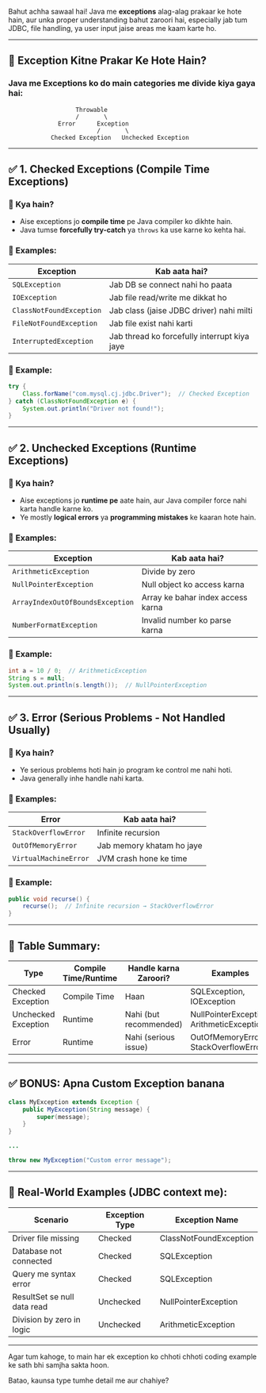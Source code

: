 Bahut achha sawaal hai! Java me **exceptions** alag-alag prakaar ke hote hain, aur unka proper understanding bahut zaroori hai, especially jab tum JDBC, file handling, ya user input jaise areas me kaam karte ho.

---

## 🔷 Exception Kitne Prakar Ke Hote Hain?

### Java me Exceptions ko **do main categories** me divide kiya gaya hai:

```
                   Throwable
                   /       \
              Error      Exception
                         /       \
            Checked Exception   Unchecked Exception
```

---

## ✅ 1. **Checked Exceptions** (Compile Time Exceptions)

### 🔹 Kya hain?

* Aise exceptions jo **compile time** pe Java compiler ko dikhte hain.
* Java tumse **forcefully try-catch** ya `throws` ka use karne ko kehta hai.

### 🔹 Examples:

| Exception                | Kab aata hai?                                |
| ------------------------ | -------------------------------------------- |
| `SQLException`           | Jab DB se connect nahi ho paata              |
| `IOException`            | Jab file read/write me dikkat ho             |
| `ClassNotFoundException` | Jab class (jaise JDBC driver) nahi milti     |
| `FileNotFoundException`  | Jab file exist nahi karti                    |
| `InterruptedException`   | Jab thread ko forcefully interrupt kiya jaye |

### 🔸 Example:

```java
try {
    Class.forName("com.mysql.cj.jdbc.Driver");  // Checked Exception
} catch (ClassNotFoundException e) {
    System.out.println("Driver not found!");
}
```

---

## ✅ 2. **Unchecked Exceptions** (Runtime Exceptions)

### 🔹 Kya hain?

* Aise exceptions jo **runtime pe** aate hain, aur Java compiler force nahi karta handle karne ko.
* Ye mostly **logical errors** ya **programming mistakes** ke kaaran hote hain.

### 🔹 Examples:

| Exception                        | Kab aata hai?                     |
| -------------------------------- | --------------------------------- |
| `ArithmeticException`            | Divide by zero                    |
| `NullPointerException`           | Null object ko access karna       |
| `ArrayIndexOutOfBoundsException` | Array ke bahar index access karna |
| `NumberFormatException`          | Invalid number ko parse karna     |

### 🔸 Example:

```java
int a = 10 / 0;  // ArithmeticException
String s = null;
System.out.println(s.length());  // NullPointerException
```

---

## ✅ 3. **Error** (Serious Problems - Not Handled Usually)

### 🔹 Kya hain?

* Ye serious problems hoti hain jo program ke control me nahi hoti.
* Java generally inhe handle nahi karta.

### 🔹 Examples:

| Error                 | Kab aata hai?             |
| --------------------- | ------------------------- |
| `StackOverflowError`  | Infinite recursion        |
| `OutOfMemoryError`    | Jab memory khatam ho jaye |
| `VirtualMachineError` | JVM crash hone ke time    |

### 🔸 Example:

```java
public void recurse() {
    recurse();  // Infinite recursion → StackOverflowError
}
```

---

## 🔶 Table Summary:

| Type                | Compile Time/Runtime | Handle karna Zaroori?  | Examples                                  |
| ------------------- | -------------------- | ---------------------- | ----------------------------------------- |
| Checked Exception   | Compile Time         | Haan                   | SQLException, IOException                 |
| Unchecked Exception | Runtime              | Nahi (but recommended) | NullPointerException, ArithmeticException |
| Error               | Runtime              | Nahi (serious issue)   | OutOfMemoryError, StackOverflowError      |

---

## ✅ BONUS: Apna Custom Exception banana

```java
class MyException extends Exception {
    public MyException(String message) {
        super(message);
    }
}

...

throw new MyException("Custom error message");
```

---

## 🎯 Real-World Examples (JDBC context me):

| Scenario                    | Exception Type | Exception Name         |
| --------------------------- | -------------- | ---------------------- |
| Driver file missing         | Checked        | ClassNotFoundException |
| Database not connected      | Checked        | SQLException           |
| Query me syntax error       | Checked        | SQLException           |
| ResultSet se null data read | Unchecked      | NullPointerException   |
| Division by zero in logic   | Unchecked      | ArithmeticException    |

---

Agar tum kahoge, to main har ek exception ko chhoti chhoti coding example ke sath bhi samjha sakta hoon.

Batao, kaunsa type tumhe detail me aur chahiye?
